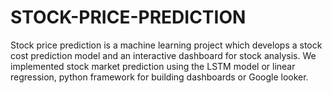 # STOCK-PRICE-PREDICTION
Stock price prediction is a machine learning project which develops a stock cost prediction model and an interactive dashboard for stock analysis. We implemented stock market prediction using the LSTM model or linear regression, python framework for building dashboards or Google looker.
